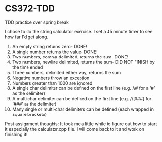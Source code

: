 # CS372-TDD
TDD practice over spring break

I chose to do the string calculator exercise. I set a 45 minute timer to see how far I'd get along. 

1. An empty string returns zero- DONE!
2. A single number returns the value- DONE!
3. Two numbers, comma delimited, returns the sum- DONE!
4. Two numbers, newline delimited, returns the sum- DID NOT FINISH by the time ended
5. Three numbers, delimited either way, returns the sum
6. Negative numbers throw an exception
7. Numbers greater than 1000 are ignored
8. A single char delimiter can be defined on the first line (e.g. //# for a ‘#’ as the delimiter)
9. A multi char delimiter can be defined on the first line (e.g. //[###] for ‘###’ as the delimiter)
10. Many single or multi-char delimiters can be defined (each wrapped in square brackets)

Post assignment thoughts:
It took me a little while to figure out how to start it especially the calculator.cpp file. 
I will come back to it and work on finishing it! 
